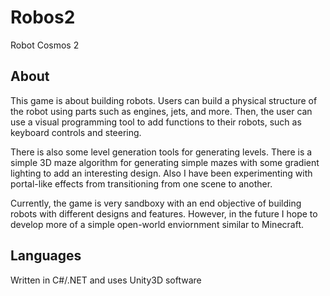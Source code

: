 # Robos2
Robot Cosmos 2

## About
This game is about building robots. Users can build a physical structure of the robot using parts such as engines, jets, and more. Then, the user can use a visual programming tool to add functions to their robots, such as keyboard controls and steering.

There is also some level generation tools for generating levels. There is a simple 3D maze algorithm for generating simple mazes with some gradient lighting to add an interesting design. Also I have been experimenting with portal-like effects from transitioning from one scene to another.

Currently, the game is very sandboxy with an end objective of building robots with different designs and features. However, in the future I hope to develop more of a simple open-world enviornment similar to Minecraft.

## Languages
Written in C#/.NET and uses Unity3D software